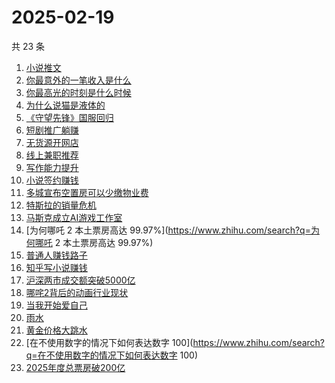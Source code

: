 # 2025-02-19

共 23 条

<!-- BEGIN ZHIHUSEARCH -->
<!-- 最后更新时间 Wed Feb 19 2025 23:12:48 GMT+0800 (China Standard Time) -->
1. [小说推文](https://www.zhihu.com/search?q=小说推文)
1. [你最意外的一笔收入是什么](https://www.zhihu.com/search?q=你最意外的一笔收入是什么)
1. [你最高光的时刻是什么时候](https://www.zhihu.com/search?q=你最高光的时刻是什么时候)
1. [为什么说猫是液体的](https://www.zhihu.com/search?q=为什么说猫是液体的)
1. [《守望先锋》国服回归](https://www.zhihu.com/search?q=《守望先锋》国服回归)
1. [短剧推广躺赚](https://www.zhihu.com/search?q=短剧推广躺赚)
1. [无货源开网店](https://www.zhihu.com/search?q=无货源开网店)
1. [线上兼职推荐](https://www.zhihu.com/search?q=线上兼职推荐)
1. [写作能力提升](https://www.zhihu.com/search?q=写作能力提升)
1. [小说签约赚钱](https://www.zhihu.com/search?q=小说签约赚钱)
1. [多城宣布空置房可以少缴物业费](https://www.zhihu.com/search?q=多城宣布空置房可以少缴物业费)
1. [特斯拉的销量危机](https://www.zhihu.com/search?q=特斯拉的销量危机)
1. [马斯克成立AI游戏工作室](https://www.zhihu.com/search?q=马斯克成立AI游戏工作室)
1. [为何哪吒 2 本土票房高达 99.97%](https://www.zhihu.com/search?q=为何哪吒 2 本土票房高达 99.97%)
1. [普通人赚钱路子](https://www.zhihu.com/search?q=普通人赚钱路子)
1. [知乎写小说赚钱](https://www.zhihu.com/search?q=知乎写小说赚钱)
1. [沪深两市成交额突破5000亿](https://www.zhihu.com/search?q=沪深两市成交额突破5000亿)
1. [哪咤2背后的动画行业现状](https://www.zhihu.com/search?q=哪咤2背后的动画行业现状)
1. [当我开始爱自己](https://www.zhihu.com/search?q=当我开始爱自己)
1. [雨水](https://www.zhihu.com/search?q=雨水)
1. [黄金价格大跳水](https://www.zhihu.com/search?q=黄金价格大跳水)
1. [在不使用数字的情况下如何表达数字 100](https://www.zhihu.com/search?q=在不使用数字的情况下如何表达数字 100)
1. [2025年度总票房破200亿](https://www.zhihu.com/search?q=2025年度总票房破200亿)
<!-- END ZHIHUSEARCH -->
